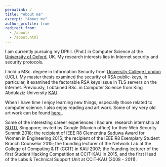 ```yaml
---
permalink: /
title: "About me"
excerpt: "About me"
author_profile: true
redirect_from: 
  - /about/
  - /about.html
---
```

I am currently pursuing my DPhil. (Phd.) in Computer Science at the <a href="http://www.cs.ox.ac.uk">University of Oxford</a>, UK. My research interests lies in Internet security and security protocols. 

I hold a MSc. degree in Information Security from <a href="http://www.cs.ucl.ac.uk/prospective_students/msc_information_security/">University College London (UCL)</a>. My master thesis examined the security of RSA public-keys, in particular, it examined the factorable RSA keys issue in TLS servers on the Internet. Previously, I obtained BSc. in Computer Science from King Abdulaziz University <a href="http://www.kau.edu.sa/home_ENGLISH.aspx">KAU</a>.

When I have time I enjoy learning new things, especially those related to computer science. I also enjoy reading and art work. Some of my very old art work can be found <a href="https://www.behance.net/ealashwali/">here </a>. 

Some of the interesting career experiences I had are: research internship at <a href="https://www.sutd.edu.sg">SUTD</a>, Singapore; invited by Google (Munich office) for their Web Security Summit 2018; the recipient of IEEE R8 Clementina Saduwa Award for Women in Engineering 2015; the recipient of the IEEE R8 Exemplary Student Branch Counselor 2015; the founding lecturer of the Network Lab at the College of Computing & IT (CCIT) in KAU 2007; the founding lecturer of the first Student Hacking Competition at CCIT-KAU in 2015, and the first Head of the Labs & Technical Support Unit at CCIT-KAU (2008 - 2011).
